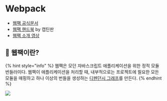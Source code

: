 # Webpack

* [웹팩 공식문서](https://webpack.kr/concepts/)
* [웹팩 핸드북](https://joshua1988.github.io/webpack-guide/guide.html) by 캡틴판
* [웹팩 소개 영상](https://www.youtube.com/watch?v=WQue1AN93YU)&#x20;

## 🐇 웹팩이란?

{% hint style="info" %}
웹팩은 모던 자바스크립트 애플리케이션을 위한 정적 모듈 번들러이다. 웹팩이 애플리케이션을 처리할 때, 내부적으로는 프로젝트에 필요한 모든 모듈을 매핑하고 하나 이상의 번들을 생성하는 [디펜던시 그래프](https://webpack.kr/concepts/dependency-graph/)를 만든다.
{% endhint %}

![](../../.gitbook/assets/0\_MztcXroPHZ5nkHOS.png)
